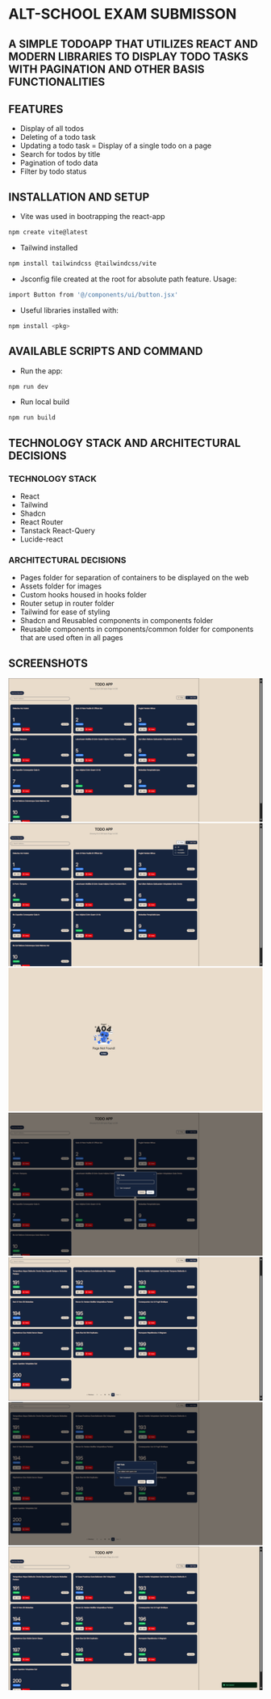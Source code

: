 # ALT-SCHOOL EXAM SUBMISSON

## A SIMPLE TODOAPP THAT UTILIZES REACT AND MODERN LIBRARIES TO DISPLAY TODO TASKS WITH PAGINATION AND OTHER BASIS FUNCTIONALITIES

## FEATURES

- Display of all todos
- Deleting of a todo task
- Updating a todo task
= Display of a single todo on a page
- Search for todos by title
- Pagination of todo data
- Filter by todo status

## INSTALLATION AND SETUP

- Vite was used in bootrapping the react-app

```bash
npm create vite@latest
```

- Tailwind installed

```bash
npm install tailwindcss @tailwindcss/vite
```

- Jsconfig file created at the root for absolute path feature. Usage:

```bash
import Button from '@/components/ui/button.jsx'
```

- Useful libraries installed with:

```bash
npm install <pkg>
```

## AVAILABLE SCRIPTS AND COMMAND

- Run the app:

```bash
npm run dev
```

- Run local build

```bash
npm run build
```

## TECHNOLOGY STACK AND ARCHITECTURAL DECISIONS

### TECHNOLOGY STACK

- React
- Tailwind
- Shadcn
- React Router
- Tanstack React-Query
- Lucide-react

### ARCHITECTURAL DECISIONS

- Pages folder for separation of containers to be displayed on the web
- Assets folder for images
- Custom hooks housed in hooks folder
- Router setup in router folder
- Tailwind for ease of styling
- Shadcn and Reusabled components in components folder
- Reusable components in components/common folder for components that are used often in all pages

## SCREENSHOTS
![image](./src/assets/screenshots/screenshot-1.png)
![image](./src/assets/screenshots/screenshot-2.png)
![image](./src/assets/screenshots/screenshot-3.png)
![image](./src/assets/screenshots/screenshot-4.png)
![image](./src/assets/screenshots/screenshot-5.png)
![image](./src/assets/screenshots/screenshot-6.png)
![image](./src/assets/screenshots/screenshot-7.png)